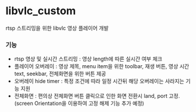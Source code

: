 # libvlc_custom

rtsp 스트리밍을 위한 libvlc 영상 플레이어 개발

### 기능
- rtsp 영상 및 실시간 스트리밍 : 영상 length에 따른 실시간 여부 체크
- 플레이어 오버레이 : 영상 제목, menu item을 위한 toolbar, 재생 버튼, 영상 시간 text, seekbar, 전체화면을 위한 버튼 제공
- 오버레이 hide timer : 특정 조건에 따라 일정 시간뒤 해당 오버레이는 사라지는 기능 지원
- 전체화면 : 편의상 전체화면 버튼 클릭으로 인한 화면 전환시 land, port 고정.(screen Orientation을 이용하여 고정 해제 기능 추가 예정)